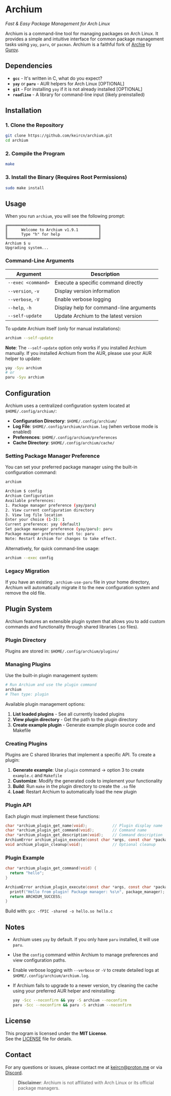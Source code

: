 # Archium

*Fast & Easy Package Management for Arch Linux*

Archium is a command-line tool for managing packages on Arch Linux. It provides a simple and intuitive interface for common package management tasks using `yay`, `paru`, or `pacman`. Archium is a faithful fork of [Archie](https://github.com/TuxForge/archie) by [Gurov](https://github.com/Gur0v).

## Dependencies

- **`gcc`** - It's written in C, what do you expect?
- **`yay`** or **`paru`** - AUR helpers for Arch Linux [OPTIONAL]
- **`git`** - For installing `yay` if it is not already installed [OPTIONAL]
- **`readline`** - A library for command-line input (likely preinstalled)

## Installation

### 1. Clone the Repository

```bash
git clone https://github.com/keircn/archium.git
cd archium
```

### 2. Compile the Program

```bash
make
```

### 3. Install the Binary (Requires Root Permissions)

```bash
sudo make install
```

## Usage

When you run `archium`, you will see the following prompt:

```plaintext
╔════════════════════════════════════════╗
║      Welcome to Archium v1.9.1         ║
║      Type "h" for help                 ║
╚════════════════════════════════════════╝
Archium $ u
Upgrading system...
```

### Command-Line Arguments

| Argument           | Description                             |
| ------------------ | --------------------------------------- |
| `--exec <command>` | Execute a specific command directly     |
| `--version`, `-v`  | Display version information             |
| `--verbose`, `-V`  | Enable verbose logging                  |
| `--help`, `-h`     | Display help for command-line arguments |
| `--self-update`    | Update Archium to the latest version    |

To update Archium itself (only for manual installations):

```bash
archium --self-update
```

**Note**: The `--self-update` option only works if you installed Archium manually.
If you installed Archium from the AUR, please use your AUR helper to update:

```bash
yay -Syu archium
# or
paru -Syu archium
```

## Configuration

Archium uses a centralized configuration system located at `$HOME/.config/archium/`:

- **Configuration Directory**: `$HOME/.config/archium/`
- **Log File**: `$HOME/.config/archium/archium.log` (when verbose mode is enabled)
- **Preferences**: `$HOME/.config/archium/preferences`
- **Cache Directory**: `$HOME/.config/archium/cache/`

### Setting Package Manager Preference

You can set your preferred package manager using the built-in configuration command:

```bash
archium

Archium $ config
Archium Configuration
Available preferences:
1. Package manager preference (yay/paru)
2. View current configuration directory
3. View log file location
Enter your choice (1-3): 1
Current preference: yay (default)
Set package manager preference (yay/paru): paru
Package manager preference set to: paru
Note: Restart Archium for changes to take effect.
```

Alternatively, for quick command-line usage:

```bash
archium --exec config
```

### Legacy Migration

If you have an existing `.archium-use-paru` file in your home directory, Archium will automatically migrate it to the new configuration system and remove the old file.

## Plugin System

Archium features an extensible plugin system that allows you to add custom commands and functionality through shared libraries (.so files).

### Plugin Directory

Plugins are stored in: `$HOME/.config/archium/plugins/`

### Managing Plugins

Use the built-in plugin management system:

```bash
# Run Archium and use the plugin command
archium
# Then type: plugin
```

Available plugin management options:

1. **List loaded plugins** - See all currently loaded plugins
2. **View plugin directory** - Get the path to the plugin directory
3. **Create example plugin** - Generate example plugin source code and Makefile

### Creating Plugins

Plugins are C shared libraries that implement a specific API. To create a plugin:

1. **Generate example**: Use `plugin` command → option 3 to create `example.c` and `Makefile`
2. **Customize**: Modify the generated code to implement your functionality
3. **Build**: Run `make` in the plugin directory to create the `.so` file
4. **Load**: Restart Archium to automatically load the new plugin

### Plugin API

Each plugin must implement these functions:

```c
char *archium_plugin_get_name(void);           // Plugin display name
char *archium_plugin_get_command(void);        // Command name
char *archium_plugin_get_description(void);    // Command description
ArchiumError archium_plugin_execute(const char *args, const char *package_manager);
void archium_plugin_cleanup(void);             // Optional cleanup
```

### Plugin Example

```c
char *archium_plugin_get_command(void) {
  return "hello";
}

ArchiumError archium_plugin_execute(const char *args, const char *package_manager) {
  printf("Hello from plugin! Package manager: %s\n", package_manager);
  return ARCHIUM_SUCCESS;
}
```

Build with: `gcc -fPIC -shared -o hello.so hello.c`

## Notes

- Archium uses `yay` by default. If you only have `paru` installed, it will use `paru`.
- Use the `config` command within Archium to manage preferences and view configuration paths.
- Enable verbose logging with `--verbose` or `-V` to create detailed logs at `$HOME/.config/archium/archium.log`.

- If Archium fails to upgrade to a newer version, try cleaning the cache using your preferred AUR helper and reinstalling:
  ```bash
  yay -Scc --noconfirm && yay -S archium --noconfirm
  paru -Scc --noconfirm && paru -S archium --noconfirm
  ```

## License

This program is licensed under the **MIT License**.  
See the [LICENSE](./LICENSE) file for details.

## Contact

For any questions or issues, please contact me at [keircn@proton.me](mailto:keircn@proton.me) or via [Discord](https://keircn.com/discord).

> **Disclaimer**: Archium is not affiliated with Arch Linux or its official package managers.
